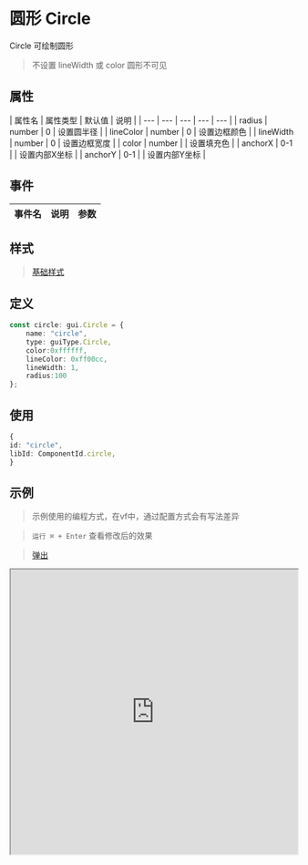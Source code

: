 # 圆形 Circle

Circle 可绘制圆形

> 不设置 lineWidth 或 color 圆形不可见

## 属性

| 属性名 | 属性类型 | 默认值 | 说明 |
| --- | --- | --- | --- | --- |
| radius | number | 0 | 设置圆半径 |
| lineColor | number | 0 | 设置边框颜色 |
| lineWidth | number | 0 | 设置边框宽度 |
| color | number | | 设置填充色 |
| anchorX | 0-1 |  | 设置内部X坐标 |
| anchorY | 0-1 |  | 设置内部Y坐标 |

## 事件

| 事件名  | 说明 | 参数 |
| --- | --- | --- |

## 样式

> [基础样式](/handbook/style.html#样式)

## 定义
``` typescript
const circle: gui.Circle = {
    name: "circle",
    type: guiType.Circle,
    color:0xffffff,
    lineColor: 0xff00cc,
    lineWidth: 1,
    radius:100
};
```

## 使用
``` typescript
{
id: "circle",
libId: ComponentId.circle,
}
```

## 示例

> 示例使用的编程方式，在vf中，通过配置方式会有写法差异

> `运行 ⌘ + Enter` 查看修改后的效果

> [弹出](https://vipkid-edu.github.io/vf-gui/play/#example/TestCircle)

<iframe src="https://vipkid-edu.github.io/vf-gui/play/#example/TestCircle" height="500" width="100%"></iframe>